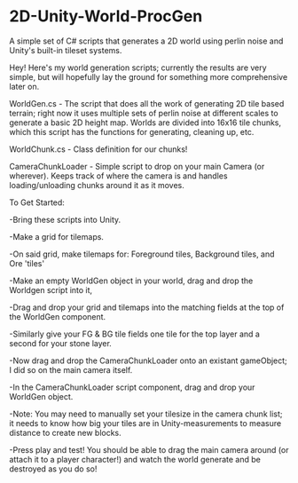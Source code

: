 # 2D-Unity-World-ProcGen
A simple set of C# scripts that generates a 2D world using perlin noise and Unity's built-in tileset systems.

Hey! Here's my world generation scripts; currently the results are very simple, but will hopefully lay the ground for something more comprehensive later on.

WorldGen.cs - The script that does all the work of generating 2D tile based terrain; right now it uses multiple sets of perlin noise at different scales to generate a basic 2D height map. Worlds are divided into 16x16 tile chunks, which this script has the functions for generating, cleaning up, etc.

WorldChunk.cs - Class definition for our chunks!

CameraChunkLoader - Simple script to drop on your main Camera (or wherever). Keeps track of where the camera is and handles loading/unloading chunks around it as it moves.


To Get Started:

-Bring these scripts into Unity.

-Make a grid for tilemaps.

-On said grid, make tilemaps for: Foreground tiles, Background tiles, and Ore 'tiles'

-Make an empty WorldGen object in your world, drag and drop the Worldgen script into it,

-Drag and drop your grid and tilemaps into the matching fields at the top of the WorldGen component.

-Similarly give your FG & BG tile fields one tile for the top layer and a second for your stone layer.

-Now drag and drop the CameraChunkLoader onto an existant gameObject; I did so on the main camera itself.

-In the CameraChunkLoader script component, drag and drop your WorldGen object.
	
 -Note: You may need to manually set your tilesize in the camera chunk list; it needs to know how big your tiles are in Unity-measurements to measure distance to create new blocks.

-Press play and test! You should be able to drag the main camera around (or attach it to a player character!) and watch the world generate and be destroyed as you do so!
